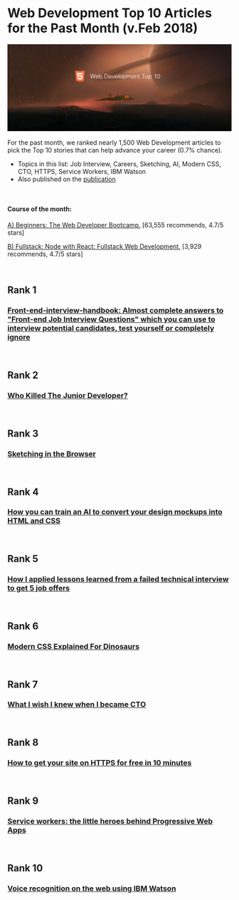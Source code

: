 # Web Development Top 10 Articles for the Past Month (v.Feb 2018)

<img src="mar-webdev-article.png" width="800" alt="Mybridge"></a>

For the past month, we ranked nearly 1,500 Web Development articles to pick the Top 10 stories that can help advance your career (0.7% chance).
 
* Topics in this list:  Job Interview, Careers, Sketching, AI, Modern CSS, CTO, HTTPS, Service Workers, IBM Watson
* Also published on the [publication](https://goo.gl/L4UAHB)

<br>

#### Course of the month:

[A) Beginners: The Web Developer Bootcamp.](http://bit.ly/2EewLTH) [63,555 recommends, 4.7/5 stars]

[B) Fullstack: Node with React: Fullstack Web Development.](http://bit.ly/2EQfnEN) [3,929 recommends, 4.7/5 stars]

<br>

## Rank 1
### [Front-end-interview-handbook: Almost complete answers to "Front-end Job Interview Questions" which you can use to interview potential candidates, test yourself or completely ignore](https://github.com/yangshun/front-end-interview-handbook?utm_source=mybridge&utm_medium=blog&utm_campaign=read_more)


<br>

## Rank 2
### [Who Killed The Junior Developer?](https://medium.com/@melissamcewen/who-killed-the-junior-developer-33e9da2dc58c?utm_source=mybridge&utm_medium=blog&utm_campaign=read_more)


<br>

## Rank 3
### [Sketching in the Browser](https://medium.com/seek-blog/sketching-in-the-browser-33a7b7aa0526?utm_source=mybridge&utm_medium=blog&utm_campaign=read_more)


<br>

## Rank 4
### [How you can train an AI to convert your design mockups into HTML and CSS](https://medium.freecodecamp.org/how-you-can-train-an-ai-to-convert-your-design-mockups-into-html-and-css-cc7afd82fed4?utm_source=mybridge&utm_medium=blog&utm_campaign=read_more)


<br>

## Rank 5
### [How I applied lessons learned from a failed technical interview to get 5 job offers](https://medium.freecodecamp.org/how-i-applied-lessons-learned-from-a-failed-technical-interview-to-get-5-job-offers-656fcf58034d?utm_source=mybridge&utm_medium=blog&utm_campaign=read_more)


<br>

## Rank 6
### [Modern CSS Explained For Dinosaurs](https://medium.com/actualize-network/modern-css-explained-for-dinosaurs-5226febe3525?utm_source=mybridge&utm_medium=blog&utm_campaign=read_more)


<br>

## Rank 7
### [What I wish I knew when I became CTO](https://medium.com/sketchdeck-developer-blog/what-i-wish-i-knew-when-i-became-cto-fdc934b790e3?utm_source=mybridge&utm_medium=blog&utm_campaign=read_more)


<br>

## Rank 8
### [How to get your site on HTTPS for free in 10 minutes](https://medium.freecodecamp.org/free-https-c051ca570324?utm_source=mybridge&utm_medium=blog&utm_campaign=read_more)


<br>

## Rank 9
### [Service workers: the little heroes behind Progressive Web Apps](https://flaviocopes.com/service-workers?utm_source=mybridge&utm_medium=blog&utm_campaign=read_more)


<br>

## Rank 10
### [Voice recognition on the web using IBM Watson](https://www.youtube.com/watch?v=Imb4RSG6alg?utm_source=mybridge&utm_medium=blog&utm_campaign=read_more)
